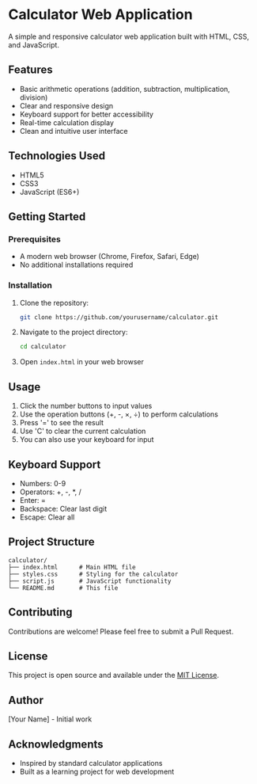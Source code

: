 # Calculator Web Application

A simple and responsive calculator web application built with HTML, CSS, and JavaScript.

## Features

- Basic arithmetic operations (addition, subtraction, multiplication, division)
- Clear and responsive design
- Keyboard support for better accessibility
- Real-time calculation display
- Clean and intuitive user interface

## Technologies Used

- HTML5
- CSS3
- JavaScript (ES6+)


## Getting Started

### Prerequisites

- A modern web browser (Chrome, Firefox, Safari, Edge)
- No additional installations required

### Installation

1. Clone the repository:
   ```bash
   git clone https://github.com/yourusername/calculator.git
   ```
2. Navigate to the project directory:
   ```bash
   cd calculator
   ```
3. Open `index.html` in your web browser

## Usage

1. Click the number buttons to input values
2. Use the operation buttons (+, -, ×, ÷) to perform calculations
3. Press '=' to see the result
4. Use 'C' to clear the current calculation
5. You can also use your keyboard for input

## Keyboard Support

- Numbers: 0-9
- Operators: +, -, *, /
- Enter: =
- Backspace: Clear last digit
- Escape: Clear all

## Project Structure

```
calculator/
├── index.html      # Main HTML file
├── styles.css      # Styling for the calculator
├── script.js       # JavaScript functionality
└── README.md       # This file
```

## Contributing

Contributions are welcome! Please feel free to submit a Pull Request.

## License

This project is open source and available under the [MIT License](LICENSE).

## Author

[Your Name] - Initial work

## Acknowledgments

- Inspired by standard calculator applications
- Built as a learning project for web development
